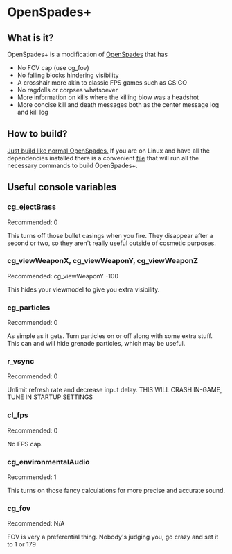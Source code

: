# OpenSpades+

## What is it?
OpenSpades+ is a modification of [OpenSpades](https://github.com/yvt/openspades) that has

* No FOV cap (use cg_fov)
* No falling blocks hindering visibility
* A crosshair more akin to classic FPS games such as CS:GO
* No ragdolls or corpses whatsoever
* More information on kills where the killing blow was a headshot 
* More concise kill and death messages both as the center message log and kill log

## How to build?
[Just build like normal OpenSpades.](https://github.com/yvt/openspades/wiki/Building)
If you are on Linux and have all the dependencies installed there is a convenient [file](https://github.com/nonperforming/openspadesplus/blob/master/build.sh) that will run all the necessary commands to build OpenSpades+.

## Useful console variables
### cg_ejectBrass
Recommended: 0

This turns off those bullet casings when you fire. They disappear after a second or two, so they aren't really useful outside of cosmetic purposes.

### cg_viewWeaponX, cg_viewWeaponY, cg_viewWeaponZ
Recommended: cg_viewWeaponY -100

This hides your viewmodel to give you extra visibility.

### cg_particles
Recommended: 0

As simple as it gets. Turn particles on or off along with some extra stuff. This can and will hide grenade particles, which may be useful.

### r_vsync
Recommended: 0

Unlimit refresh rate and decrease input delay. THIS WILL CRASH IN-GAME, TUNE IN STARTUP SETTINGS

### cl_fps
Recommended: 0

No FPS cap.

### cg_environmentalAudio
Recommended: 1

This turns on those fancy calculations for more precise and accurate sound.

### cg_fov
Recommended: N/A

FOV is very a preferential thing. Nobody's judging you, go crazy and set it to 1 or 179
